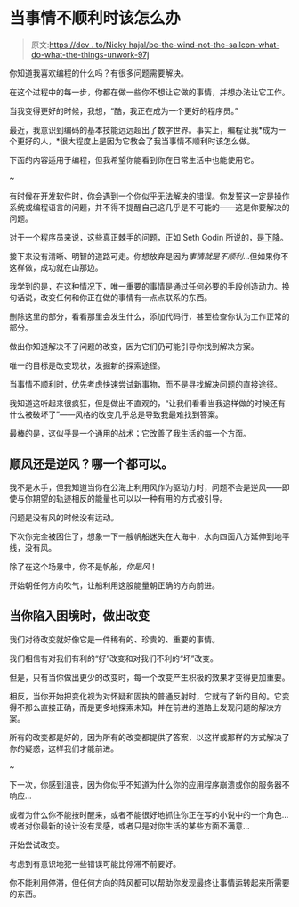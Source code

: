# 当事情不顺利时该怎么办

> 原文:[https://dev . to/Nicky hajal/be-the-wind-not-the-sailcon-what-do-what-the-things-unwork-97j](https://dev.to/nickyhajal/be-the-wind-not-the-sailboat-what-to-do-when-things-arent-working-97j)

你知道我喜欢编程的什么吗？有很多问题需要解决。

在这个过程中的每一步，你都在做一些你不想让它做的事情，并想办法让它工作。

当我变得更好的时候，我想，“酷，我正在成为一个更好的程序员。”

最近，我意识到编码的基本技能远远超出了数字世界。事实上，编程让我*成为一个更好的人，*很大程度上是因为它教会了我当事情不顺利时该怎么做。

下面的内容适用于编程，但我希望你能看到你在日常生活中也能使用它。

~

有时候在开发软件时，你会遇到一个你似乎无法解决的错误。你发誓这一定是操作系统或编程语言的问题，并不得不提醒自己这几乎是不可能的——这是你要解决的问题。

对于一个程序员来说，这些真正棘手的问题，正如 Seth Godin 所说的，是[下降](http://sethgodin.typepad.com/the_dip/)。

接下来没有清晰、明智的道路可走。你想放弃是因为*事情就是不顺利*...但如果你不这样做，成功就在山那边。

我学到的是，在这种情况下，唯一重要的事情是通过任何必要的手段创造动力。换句话说，改变任何和你正在做的事情有一点点联系的东西。

删除这里的部分，看看那里会发生什么，添加代码行，甚至检查你认为工作正常的部分。

做出你知道解决不了问题的改变，因为它们仍可能引导你找到解决方案。

唯一的目标是改变现状，发掘新的探索途径。

当事情不顺利时，优先考虑快速尝试新事物，而不是寻找解决问题的直接途径。

我知道这听起来很疯狂，但是做出不直观的，“让我们看看当我这样做的时候还有什么被破坏了”——风格的改变几乎总是导致我最难找到答案。

最棒的是，这似乎是一个通用的战术；它改善了我生活的每一个方面。

## 顺风还是逆风？哪一个都可以。

我不是水手，但我知道当你在公海上利用风作为驱动力时，问题不会是逆风——即使与你期望的轨迹相反的能量也可以以一种有用的方式被引导。

问题是没有风的时候没有运动。

下次你完全被困住了，想象一下一艘帆船迷失在大海中，水向四面八方延伸到地平线，没有风。

除了在这个场景中，你不是帆船，*你是风*！

开始朝任何方向吹气，让船利用这股能量朝正确的方向前进。

## 当你陷入困境时，做出改变

我们对待改变就好像它是一件稀有的、珍贵的、重要的事情。

我们相信有对我们有利的“好”改变和对我们不利的“坏”改变。

但是，只有当你做出更少的改变时，每一个改变产生积极的效果才变得更加重要。

相反，当你开始把变化视为对怀疑和固执的普通反射时，它就有了新的目的。它变得不那么直接正确，而是更多地探索未知，并在前进的道路上发现问题的解决方案。

所有的改变都是好的，因为所有的改变都提供了答案，以这样或那样的方式解决了你的疑惑，这样我们才能前进。

~

下一次，你感到沮丧，因为你似乎不知道为什么你的应用程序崩溃或你的服务器不响应...

或者为什么你不能按时醒来，或者不能很好地抓住你正在写的小说中的一个角色...或者对你最新的设计没有灵感，或者只是对你生活的某些方面不满意...

开始尝试改变。

考虑到有意识地犯一些错误可能比停滞不前要好。

你不能利用停滞，但任何方向的阵风都可以帮助你发现最终让事情运转起来所需要的东西。